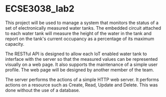 # ECSE3038_lab2

This project will be used to manage a system that monitors the status of a set of electronically measured water tanks. The embedded circuit attached to each water tank will measure the height of the water in the tank and report on the tank's current occupancy as a percentage of its maximum capacity.

The RESTful API is designed to allow each IoT enabled water tank to interface with the server so that the measured values can be represented visually on a web page. It also supports the maintenance of a simple user profile. The web page will be designed by another member of the team. 

The server performs the actions of a simple HTTP web server. It performs actions on a resource such as Create, Read, Update and Delete. This was done without the use of a database.
